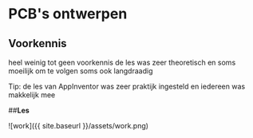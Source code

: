 # PCB's ontwerpen

## **Voorkennis**

heel weinig tot geen voorkennis
de les was zeer theoretisch en soms moeilijk om te volgen
soms ook langdraadig

Tip: de les van AppInventor was zeer praktijk ingesteld en iedereen was makkelijk mee
 
##**Les**

   ![work]({{ site.baseurl }}/assets/work.png)
   
